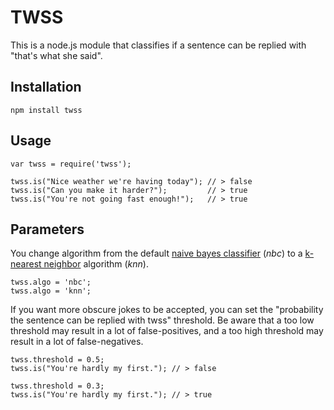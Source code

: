 TWSS
====

This is a node.js module that classifies if a sentence can be replied with "that's what she said".

Installation
-----

    npm install twss


Usage
-----

    var twss = require('twss');
    
    twss.is("Nice weather we're having today"); // > false
    twss.is("Can you make it harder?");         // > true
    twss.is("You're not going fast enough!");   // > true

Parameters
-----

You change algorithm from the default [naive bayes classifier](http://en.wikipedia.org/wiki/Naive_Bayes_classifier) (_nbc_) to a [k-nearest neighbor](http://en.wikipedia.org/wiki/K-nearest_neighbor_algorithm) algorithm (_knn_).

    twss.algo = 'nbc';
    twss.algo = 'knn';

If you want more obscure jokes to be accepted, you can set the "probability the sentence can be replied with twss" threshold. Be aware that a too low threshold may result in a lot of false-positives, and a too high threshold may result in a lot of false-negatives.

    twss.threshold = 0.5;
    twss.is("You're hardly my first."); // > false

    twss.threshold = 0.3;
    twss.is("You're hardly my first."); // > true